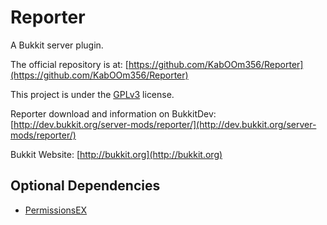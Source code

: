 Reporter
========

A Bukkit server plugin.

The official repository is at: [https://github.com/KabOOm356/Reporter](https://github.com/KabOOm356/Reporter)

This project is under the [GPLv3](http://www.gnu.org/licenses/gpl-3.0.html) license.

Reporter download and information on BukkitDev: [http://dev.bukkit.org/server-mods/reporter/](http://dev.bukkit.org/server-mods/reporter/)

Bukkit Website: [http://bukkit.org](http://bukkit.org)

Optional Dependencies
----------------------

* [PermissionsEX](http://dev.bukkit.org/bukkit-plugins/permissionsex/)
